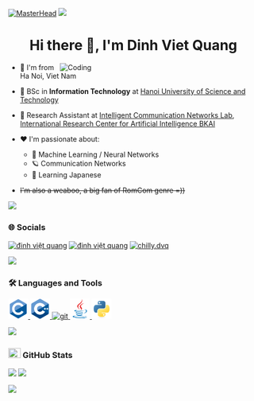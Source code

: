 [![MasterHead](https://camo.githubusercontent.com/7ed1f8d0f85e2fc1ffa1872a82d328ebebdc1e5f4f1d142b718d7481ed7af6fb/68747470733a2f2f6d69722d73332d63646e2d63662e626568616e63652e6e65742f70726f6a6563745f6d6f64756c65732f6d61785f313230302f34666630373938363230383539332e356439613635346539326633362e676966)](https://rishavchanda.io)
<img src="https://user-images.githubusercontent.com/73097560/115834477-dbab4500-a447-11eb-908a-139a6edaec5c.gif">
<h1 align="center">Hi there 👋, I'm Dinh Viet Quang</h1>
<img align="right" alt="Coding" width="400" src="https://thumbs.gfycat.com/ExemplaryFairFeline-max-1mb.gif">

- 👀 I'm from Ha Noi, Viet Nam

- 🔭 BSc in **Information Technology** at [Hanoi University of Science and Technology](https://www.facebook.com/dhbkhanoi/)

- 🔭 Research Assistant at [Intelligent Communication Networks Lab](https://bkai.ai/research/intelligent-communication-networks/), [International Research Center for Artificial Intelligence BKAI](https://bkai.ai)

- ❤️ I'm passionate about:
    + 🔐 Machine Learning / Neural Networks
    + 🪐 Communication Networks
    + 🌱 Learning Japanese

- <s>I'm also a weaboo, a big fan of RomCom genre =))</s>

<img src="https://user-images.githubusercontent.com/73097560/115834477-dbab4500-a447-11eb-908a-139a6edaec5c.gif">
<h3 align="left">🌐 Socials</h3>
<p align="left">
<a href="https://linkedin.com/in/việt-quang-đinh-886886242" target="blank"><img align="center" src="https://raw.githubusercontent.com/rahuldkjain/github-profile-readme-generator/master/src/images/icons/Social/linked-in-alt.svg" alt="đinh việt quang" height="30" width="40" /></a>
<a href="https://fb.com/helloitsurdvq" target="blank"><img align="center" src="https://raw.githubusercontent.com/rahuldkjain/github-profile-readme-generator/master/src/images/icons/Social/facebook.svg" alt="đinh việt quang" height="30" width="40" /></a>
<a href="https://instagram.com/chilly.dvq" target="blank"><img align="center" src="https://raw.githubusercontent.com/rahuldkjain/github-profile-readme-generator/master/src/images/icons/Social/instagram.svg" alt="chilly.dvq" height="30" width="40" /></a>
</p>

<img src="https://user-images.githubusercontent.com/73097560/115834477-dbab4500-a447-11eb-908a-139a6edaec5c.gif">
<h3 align="left">🛠 Languages and Tools</h3>

<p align="left"> <a href="https://www.cprogramming.com/" target="_blank" rel="noreferrer"> <img src="https://raw.githubusercontent.com/devicons/devicon/master/icons/c/c-original.svg" alt="c" width="40" height="40"/> </a> <a href="https://www.w3schools.com/cpp/" target="_blank" rel="noreferrer"> <img src="https://raw.githubusercontent.com/devicons/devicon/master/icons/cplusplus/cplusplus-original.svg" alt="cplusplus" width="40" height="40"/> </a> <a href="https://git-scm.com/" target="_blank" rel="noreferrer"> <img src="https://www.vectorlogo.zone/logos/git-scm/git-scm-icon.svg" alt="git" width="40" height="40"/> </a> <a href="https://www.java.com" target="_blank" rel="noreferrer"> <img src="https://raw.githubusercontent.com/devicons/devicon/master/icons/java/java-original.svg" alt="java" width="40" height="40"/> </a> <a href="https://www.python.org" target="_blank" rel="noreferrer"> <img src="https://raw.githubusercontent.com/devicons/devicon/master/icons/python/python-original.svg" alt="python" width="40" height="40"/> </a> </p>

<img src="https://user-images.githubusercontent.com/73097560/115834477-dbab4500-a447-11eb-908a-139a6edaec5c.gif">

### <img src="https://media.giphy.com/media/cj87CxfRtrUifF3Ryk/giphy.gif" width="25px" height="20px"> GitHub Stats

<span>[<img src="https://github-readme-stats.vercel.app/api?username=helloitsurdvq&show_icons=true&theme=dracula" height="175">](https://github-readme-stats.vercel.app/api?username=helloitsurdvq)</span>
<span>[<img src="https://github-readme-stats.vercel.app/api/top-langs/?username=helloitsurdvq&layout=compact&theme=dracula" height="175">](https://github-readme-stats.vercel.app/api/top-langs/?username=helloitsurdvq)</span>

<a href="http://github-readme-streak-stats.herokuapp.com?user=helloitsurdvq">
<img width="500" src="http://github-readme-streak-stats.herokuapp.com?user=helloitsurdvq&bg_color=30,e96443,904e95&title_color=fff&text_color=fff&theme=radical&background=000004">


